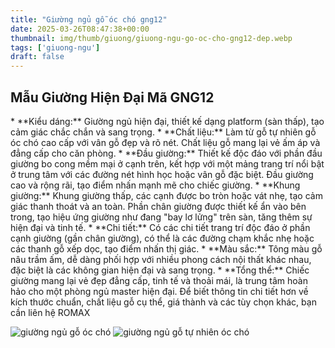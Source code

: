 ```yaml
---
title: "Giường ngủ gỗ óc chó gng12"
date: 2025-03-26T08:47:38+00:00
thumbnail: img/thumb/giuong/giuong-ngu-go-oc-cho-gng12-dep.webp
tags: ['giuong-ngu']
draft: false
---
```

## Mẫu Giường Hiện Đại Mã GNG12

\* \*\*Kiểu dáng:\*\* Giường ngủ hiện đại, thiết kế dạng platform (sàn thấp), tạo cảm giác chắc chắn và sang trọng.
\* \*\*Chất liệu:\*\* Làm từ gỗ tự nhiên gỗ óc chó cao cấp với vân gỗ đẹp và rõ nét. Chất liệu gỗ mang lại vẻ ấm áp và đẳng cấp cho căn phòng.
\* \*\*Đầu giường:\*\* Thiết kế độc đáo với phần đầu giường bo cong mềm mại ở cạnh trên, kết hợp với một mảng trang trí nổi bật ở trung tâm với các đường nét hình học hoặc vân gỗ đặc biệt. Đầu giường cao và rộng rãi, tạo điểm nhấn mạnh mẽ cho chiếc giường.
\* \*\*Khung giường:\*\* Khung giường thấp, các cạnh được bo tròn hoặc vát nhẹ, tạo cảm giác thanh thoát và an toàn. Phần chân giường được thiết kế ẩn vào bên trong, tạo hiệu ứng giường như đang "bay lơ lửng" trên sàn, tăng thêm sự hiện đại và tinh tế.
\* \*\*Chi tiết:\*\* Có các chi tiết trang trí độc đáo ở phần cạnh giường (gần chân giường), có thể là các đường chạm khắc nhẹ hoặc các thanh gỗ xếp dọc, tạo điểm nhấn thị giác.
\* \*\*Màu sắc:\*\* Tông màu gỗ nâu trầm ấm, dễ dàng phối hợp với nhiều phong cách nội thất khác nhau, đặc biệt là các không gian hiện đại và sang trọng.
\* \*\*Tổng thể:\*\* Chiếc giường mang lại vẻ đẹp đẳng cấp, tinh tế và thoải mái, là trung tâm hoàn hảo cho một phòng ngủ master hiện đại.
Để biết thông tin chi tiết hơn về kích thước chuẩn, chất liệu gỗ cụ thể, giá thành và các tùy chọn khác, bạn cần liên hệ ROMAX

![giường ngủ gỗ óc chó](/img/giuong/gng12/giuong-ngu-go-oc-cho-gng12-00-16.webp)
![giường ngủ gỗ tự nhiên óc chó](/img/giuong/gng12/giuong-ngu-go-oc-cho-gng12-00-17.webp)